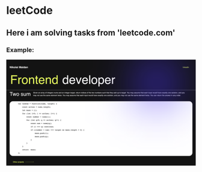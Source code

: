 # leetCode
## Here i am solving tasks from 'leetcode.com'
### Example:

![alt text](01_Two_Sum/assets/example.png)

